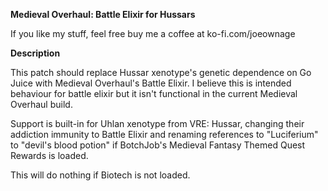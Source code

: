 **Medieval Overhaul: Battle Elixir for Hussars**

If you like my stuff, feel free buy me a coffee at ko-fi.com/joeownage

**Description**

This patch should replace Hussar xenotype's genetic dependence on Go Juice with Medieval Overhaul's Battle Elixir. I believe this is intended behaviour for battle elixir but it isn't functional in the current Medieval Overhaul build.  
  
Support is built-in for Uhlan xenotype from VRE: Hussar, changing their addiction immunity to Battle Elixir and renaming references to "Luciferium" to "devil's blood potion" if BotchJob's Medieval Fantasy Themed Quest Rewards is loaded.  
  
This will do nothing if Biotech is not loaded.
